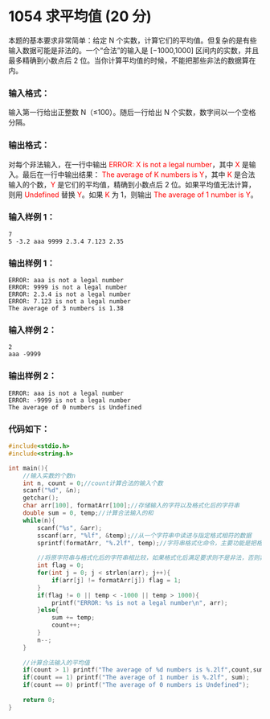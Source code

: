 # 1054 求平均值 (20 分)
本题的基本要求非常简单：给定 N 个实数，计算它们的平均值。但复杂的是有些输入数据可能是非法的。一个“合法”的输入是 [−1000,1000] 区间内的实数，并且最多精确到小数点后 2 位。当你计算平均值的时候，不能把那些非法的数据算在内。
### 输入格式：
输入第一行给出正整数 N（≤100）。随后一行给出 N 个实数，数字间以一个空格分隔。
### 输出格式：
对每个非法输入，在一行中输出 <font color = "red">ERROR: X is not a legal number</font>，其中 <font color = "red">X</font> 是输入。最后在一行中输出结果： <font color = "red">The average of K numbers is Y</font>，其中 <font color = "red">K</font> 是合法输入的个数，<font color = "red">Y</font> 是它们的平均值，精确到小数点后 2 位。如果平均值无法计算，则用  <font color = "red">Undefined</font> 替换  <font color = "red">Y</font>。如果  <font color = "red">K</font> 为 1，则输出  <font color = "red">The average of 1 number is Y</font>。
### 输入样例 1：
```
7
5 -3.2 aaa 9999 2.3.4 7.123 2.35
```
### 输出样例 1：
```
ERROR: aaa is not a legal number
ERROR: 9999 is not a legal number
ERROR: 2.3.4 is not a legal number
ERROR: 7.123 is not a legal number
The average of 3 numbers is 1.38
```
### 输入样例 2：
```
2
aaa -9999
```
### 输出样例 2：
```
ERROR: aaa is not a legal number
ERROR: -9999 is not a legal number
The average of 0 numbers is Undefined
```
### 代码如下：
```c
#include<stdio.h>
#include<string.h>

int main(){
    //输入实数的个数n 
    int n, count = 0;//count计算合法的输入个数
    scanf("%d", &n);
    getchar(); 
    char arr[100], formatArr[100];//存储输入的字符以及格式化后的字符串 
    double sum = 0, temp;//计算合法输入的和 
    while(n){
        scanf("%s", &arr);
        sscanf(arr, "%lf", &temp);//从一个字符串中读进与指定格式相符的数据
        sprintf(formatArr, "%.2lf", temp);//字符串格式化命令，主要功能是把格式化的数据写入某个字符串中
        
        //将原字符串与格式化后的字符串相比较，如果格式化后满足要求则不是非法，否则非法 
        int flag = 0; 
        for(int j = 0; j < strlen(arr); j++){
            if(arr[j] != formatArr[j]) flag = 1;
        }
        if(flag != 0 || temp < -1000 || temp > 1000){
            printf("ERROR: %s is not a legal number\n", arr);
        }else{
            sum += temp;
            count++;
        }
        n--;
    }
    
    //计算合法输入的平均值 
    if(count > 1) printf("The average of %d numbers is %.2lf",count,sum / count);
    if(count == 1) printf("The average of 1 number is %.2lf", sum);
    if(count == 0) printf("The average of 0 numbers is Undefined");
    
    return 0;
} 
```